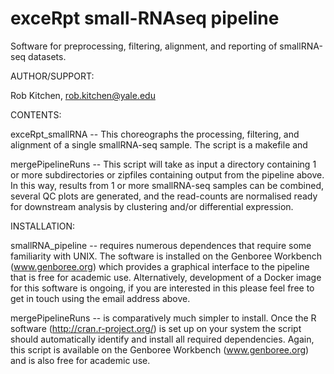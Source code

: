 exceRpt small-RNAseq pipeline
====================

Software for preprocessing, filtering, alignment, and reporting of smallRNA-seq datasets.


AUTHOR/SUPPORT:

Rob Kitchen, rob.kitchen@yale.edu



CONTENTS:

exceRpt_smallRNA -- This choreographs the processing, filtering, and alignment of a single smallRNA-seq sample. The script is a makefile and 

mergePipelineRuns -- This script will take as input a directory containing 1 or more subdirectories or zipfiles containing output from the pipeline above. In this way, results from 1 or more smallRNA-seq samples can be combined, several QC plots are generated, and the read-counts are normalised ready for downstream analysis by clustering and/or differential expression.



INSTALLATION:

smallRNA_pipeline -- requires numerous dependences that require some familiarity with UNIX.  The software is installed on the Genboree Workbench (www.genboree.org) which provides a graphical interface to the pipeline that is free for academic use.  Alternatively, development of a Docker image for this software is ongoing, if you are interested in this please feel free to get in touch using the email address above.

mergePipelineRuns -- is comparatively much simpler to install.  Once the R software (http://cran.r-project.org/) is set up on your system the script should automatically identify and install all required dependencies.  Again, this script is available on the Genboree Workbench (www.genboree.org) and is also free for academic use.
